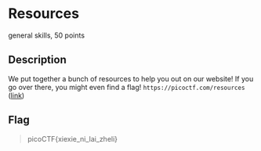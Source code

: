 # Resources
 general skills, 50 points

## Description
  We put together a bunch of resources to help you out on our website! If you go over there, you might even find a flag! `https://picoctf.com/resources` ([link](https://picoctf.com/resources)) 


## Flag
>picoCTF{xiexie_ni_lai_zheli}
